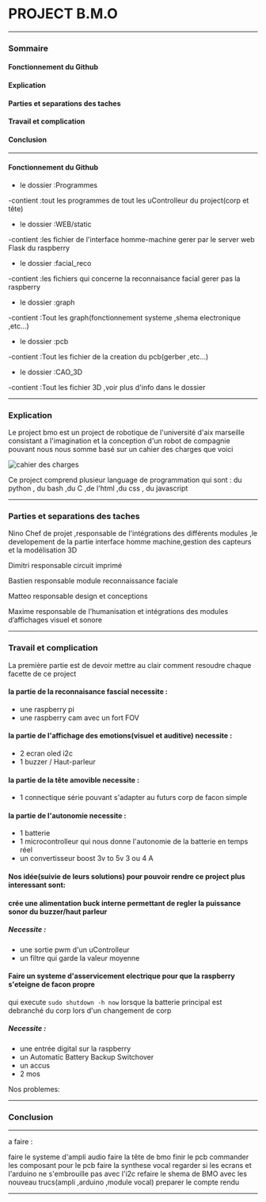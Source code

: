 # PROJECT B.M.O
-----------------
### Sommaire
#### Fonctionnement du Github
#### Explication
#### Parties et separations des taches
#### Travail et complication
#### Conclusion
-----------------
#### Fonctionnement du Github
* le dossier :Programmes


-contient :tout les programmes de tout les uControlleur du project(corp et tête)

* le dossier :WEB/static


-contient :les fichier de l'interface homme-machine gerer par le server web Flask du raspberry

* le dossier :facial_reco


-contient :les fichiers qui concerne la reconnaisance facial gerer pas la raspberry

* le dossier :graph


-contient :Tout les graph(fonctionnement systeme ,shema electronique ,etc...)

* le dossier :pcb


-contient :Tout les fichier de la creation du pcb(gerber ,etc...)

* le dossier :CAO_3D


-contient :Tout les fichier 3D ,voir plus d'info dans le dossier 

-----------------
### Explication
Le project bmo est un project de robotique de l'université d'aix marseille consistant a l'imagination et la conception d'un robot de compagnie pouvant 
nous nous somme basé sur un cahier des charges que voici

![cahier des charges](https://user-images.githubusercontent.com/60515907/147596220-ec7e2801-bf3c-4beb-a03a-3017f1169fee.png)

Ce project comprend plusieur language de programmation qui sont : du python , du bash ,du C ,de l'html ,du css , du javascript

-----------------
### Parties et separations des taches

Nino Chef de projet ,responsable de l'intégrations des différents modules ,le developement de la partie interface homme machine,gestion des capteurs et la modélisation 3D

Dimitri responsable circuit imprimé

Bastien responsable module reconnaissance faciale

Matteo responsable design et conceptions

Maxime responsable de l’humanisation et intégrations des modules d’affichages visuel et sonore

-----------------
### Travail et complication
La première partie est de devoir mettre au clair comment resoudre chaque facette de ce project

#### la partie de la reconnaisance fascial necessite :
* une raspberry pi 
* une raspberry cam avec un fort FOV

#### la partie de l'affichage des emotions(visuel et auditive) necessite :
* 2 ecran oled i2c
* 1 buzzer / Haut-parleur

#### la partie de la tête amovible necessite :
* 1 connectique série pouvant s'adapter au futurs corp de facon simple

#### la partie de l'autonomie necessite :
* 1 batterie 
* 1 microcontrolleur qui nous donne l'autonomie de la batterie en temps réel
* un convertisseur boost 3v to 5v   3 ou 4 A

#### Nos idée(suivie de leurs solutions) pour pouvoir rendre ce project plus interessant sont:

#### crée une alimentation buck interne permettant de regler la puissance sonor du buzzer/haut parleur
##### Necessite :
* une sortie pwm d'un uControlleur
* un filtre qui garde la valeur moyenne

#### Faire un systeme d'asservicement electrique pour que la raspberry s'eteigne de facon propre 
qui execute `sudo shutdown -h now` lorsque la batterie principal est debranché du corp lors d'un changement de corp
##### Necessite :
* une entrée digital sur la raspberry
* un Automatic Battery Backup Switchover
* un accus
* 2 mos

Nos problemes:

-----------------
### Conclusion


----------------
a faire :

faire le systeme d'ampli audio
faire la tête de bmo
finir le pcb
commander les composant pour le pcb
faire la synthese vocal
regarder si les ecrans et l'arduino ne s'embrouille pas avec l'i2c
refaire le shema de BMO avec les nouveau trucs(ampli ,arduino ,module vocal)
preparer le compte rendu


----------------

